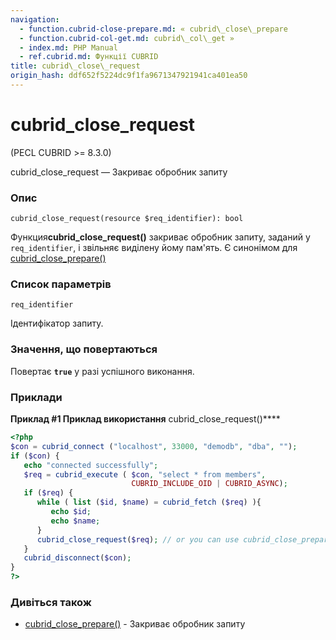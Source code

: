 ```yaml
---
navigation:
  - function.cubrid-close-prepare.md: « cubrid\_close\_prepare
  - function.cubrid-col-get.md: cubrid\_col\_get »
  - index.md: PHP Manual
  - ref.cubrid.md: Функції CUBRID
title: cubrid\_close\_request
origin_hash: ddf652f5224dc9f1fa9671347921941ca401ea50
---
```

# cubrid\_close\_request

(PECL CUBRID >= 8.3.0)

cubrid\_close\_request — Закриває обробник запиту

### Опис

```methodsynopsis
cubrid_close_request(resource $req_identifier): bool
```

Функция**cubrid\_close\_request()** закриває обробник запиту, заданий у `req_identifier`, і звільняє виділену йому пам'ять. Є синонімом для [cubrid\_close\_prepare()](function.cubrid-close-prepare.md)

### Список параметрів

`req_identifier`

Ідентифікатор запиту.

### Значення, що повертаються

Повертає **`true`** у разі успішного виконання.

### Приклади

**Приклад #1 Приклад використання** cubrid\_close\_request()\*\*\*\*

```php
<?php
$con = cubrid_connect ("localhost", 33000, "demodb", "dba", "");
if ($con) {
   echo "connected successfully";
   $req = cubrid_execute ( $con, "select * from members",
                           CUBRID_INCLUDE_OID | CUBRID_ASYNC);
   if ($req) {
      while ( list ($id, $name) = cubrid_fetch ($req) ){
         echo $id;
         echo $name;
      }
      cubrid_close_request($req); // or you can use cubrid_close_prepare($req)
   }
   cubrid_disconnect($con);
}
?>
```

### Дивіться також

-   [cubrid\_close\_prepare()](function.cubrid-close-prepare.md) \- Закриває обробник запиту
